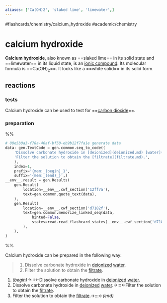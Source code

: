 ```yaml
---
aliases: ['Ca(OH)2', 'slaked lime', 'limewater',]
---
```


#flashcards/chemistry/calcium_hydroxide #academic/chemistry

# calcium hydroxide

__Calcium hydroxide__, also known as ==slaked lime== in its solid state and ==limewater== in its liquid state, is an [ionic compound](ionic%20compound.md). Its molecular formula is ==Ca(OH)<sub>2</sub>==. It looks like a ==white solid== in its solid form.

## reactions

### tests

Calcium hydroxide can be used to test for ==[carbon dioxide](carbon%20dioxide.md)==.

### preparation
%%
```Python
# 08e5b0a3-f78a-46af-bf50-eb9b12f7fa1e generate data
data: gen.TextCode = gen.common.seq_to_code((
	'Dissolve carbonate hydroxide in [deionized](deionized.md) [water](water.md).',
	'Filter the solution to obtain the [filtrate](filtrate.md).',
	),
	index=1,
	prefix='{mem:_(begin)_}',
	suffix='{mem:_(end)_}',)
__env__.result = gen.Results(
	gen.Result(
		location=__env__.cwf_section('12ff7a'),
		text=gen.common.quote_text(data),
	),
	gen.Result(
		location=__env__.cwf_section('d7182f'),
		text=gen.common.memorize_linked_seq(data,
			hinted=False,
			states=read.read_flashcard_states(__env__.cwf_section('d7182f')),
		),
	),
)
```
%%

Calcium hydroxide can be prepared in the following way:
<!--08e5b0a3-f78a-46af-bf50-eb9b12f7fa1e generate section="12ff7a"--><!-- The following content is generated at 2022-10-29T20:58:45.390228+08:00. Any edits will be overridden! -->

> 1. Dissolve carbonate hydroxide in [deionized](deionized.md) [water](water.md).
> 2. Filter the solution to obtain the [filtrate](filtrate.md).
<!--/08e5b0a3-f78a-46af-bf50-eb9b12f7fa1e-->

<!--08e5b0a3-f78a-46af-bf50-eb9b12f7fa1e generate section="d7182f"--><!-- The following content is generated at 2022-10-29T20:58:45.399204+08:00. Any edits will be overridden! -->

1. _(begin)_→:::←Dissolve carbonate hydroxide in [deionized](deionized.md) [water](water.md).
2. Dissolve carbonate hydroxide in [deionized](deionized.md) [water](water.md).→:::←Filter the solution to obtain the [filtrate](filtrate.md).
3. Filter the solution to obtain the [filtrate](filtrate.md).→:::←_(end)_
<!--/08e5b0a3-f78a-46af-bf50-eb9b12f7fa1e-->
